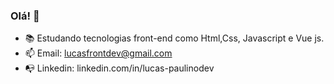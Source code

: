 ### Olá! 👋

- 📚 Estudando tecnologias front-end como Html,Css, Javascript e Vue js.
- 📫 Email: lucasfrontdev@gmail.com
- 📭 Linkedin: linkedin.com/in/lucas-paulinodev
